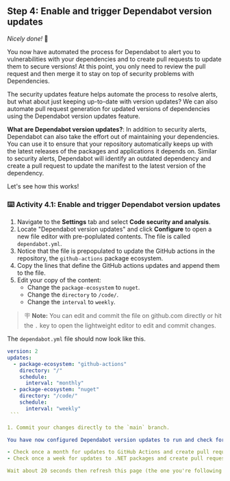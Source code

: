## Step 4: Enable and trigger Dependabot version updates

_Nicely done!_ :partying_face:

You now have automated the process for Dependabot to alert you to vulnerabilities with your dependencies and to create pull requests to update them to secure versions! At this point, you only need to review the pull request and then merge it to stay on top of security problems with Dependencies.

The security updates feature helps automate the process to resolve alerts, but what about just keeping up-to-date with version updates? We can also automate pull request generation for updated versions of dependencies using the Dependabot version updates feature.

**What are Dependabot version updates?**: In addition to security alerts, Dependabot can also take the effort out of maintaining your dependencies. You can use it to ensure that your repository automatically keeps up with the latest releases of the packages and applications it depends on. Similar to security alerts, Dependabot will identify an outdated dependency and create a pull request to update the manifest to the latest version of the dependency.

Let's see how this works!

### :keyboard: Activity 4.1: Enable and trigger Dependabot version updates

1. Navigate to the **Settings** tab and select **Code security and analysis**.
1. Locate "Dependabot version updates" and click **Configure** to open a new file editor with pre-poplulated contents. The file is called `dependabot.yml`.
1. Notice that the file is prepopulated to update the GitHub actions in the repository, the `github-actions` package ecosystem.
1. Copy the lines that define the GitHub actions updates and append them to the file.
1. Edit your copy of the content:
   - Change the `package-ecosystem` to `nuget`.
   - Change the `directory` to `/code/`.
   - Change the `interval` to `weekly`.
  
> 🪧 **Note:** You can edit and commit the file on github.com directly or hit the `.` key to open the lightweight editor to edit and commit changes.

   The `dependabot.yml` file should now look like this.

   ```yaml
   version: 2
   updates:
     - package-ecosystem: "github-actions"
       directory: "/"
       schedule:
         interval: "monthly"
     - package-ecosystem: "nuget"
       directory: "/code/"
       schedule:
         interval: "weekly"
    ```
  
1. Commit your changes directly to the `main` branch.

You have now configured Dependabot version updates to run and check for updates as follows:

- Check once a month for updates to GitHub Actions and create pull requests to update any that are out of date.
- Check once a week for updates to .NET packages and create pull requests to update any that are out of date. By default, this check runs on a Monday, to run the check on a different day, see [schedule.day](https://docs.github.com/en/code-security/dependabot/dependabot-version-updates/configuration-options-for-the-dependabot.yml-file#scheduleday).

Wait about 20 seconds then refresh this page (the one you're following instructions from). [GitHub Actions](https://docs.github.com/en/actions) will automatically update to display the next step.
